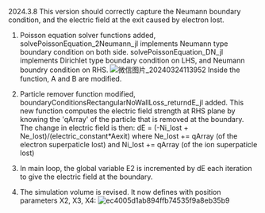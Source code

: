 2024.3.8
This version should correctly capture the Neumann boundary condition, and the electric field at the exit caused by electron lost.

1. Poisson equation solver functions added,
   solvePoissonEquation_2Neumann_jl implements Neumann type boundary condition on both side.
   solvePoissonEquation_DN_jl implements Dirichlet type boundary condition on LHS, and Neumann boundry condition on RHS.
   ![微信图片_20240324113952](https://github.com/JerryGHT04/AmbipolarThrusterPIC/assets/162717938/8a50a214-2c64-4b30-b76a-db7ba986a206)
   Inside the function, A and B are modified.

2. Particle remover function modified,
   boundaryConditionsRectangularNoWallLoss_returndE_jl added.
   This new function computes the electric field strength at RHS plane by knowing the 'qArray' of the particle that is removed at the boundary.
   The change in electric field is then:
   dE = (-Ni_lost + Ne_lost)/(electric_constant*Aexit)
   where Ne_lost += qArray (of the electron superpaticle lost) and Ni_lost += qArray (of the ion superpaticle lost)

 3. In main loop, the global variable E2 is incremented by dE each iteration to give the electric field at the boundary.

 4. The simulation volume is revised. It now defines with position parameters X2, X3, X4:
![ec4005d1ab894ffb74535f9a8eb35b9](https://github.com/JerryGHT04/AmbipolarThrusterPIC/assets/162717938/f242937e-86de-406b-90cc-c8eb191bbe8c)
